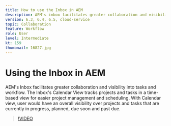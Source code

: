 ```yaml
---
title: How to use the Inbox in AEM
description: AEM's inbox facilitates greater collaboration and visibility into tasks and workflow.
version: 6.3, 6.4, 6.5, cloud-service
topic: Collaboration
feature: Workflow
role: User
level: Intermediate
kt: 159
thumbnail: 16827.jpg
---
```


# Using the Inbox in AEM

AEM's Inbox facilitates greater collaboration and visibility into tasks and workflow. The Inbox's Calendar View tracks projects and tasks in a time-based view for easier project management and scheduling. With Calendar view, user would have an overall visibility over projects and tasks that are currently in progress, planned, due soon and past due. 

>[!VIDEO](https://video.tv.adobe.com/v/16827/?quality=12&learn=on)

